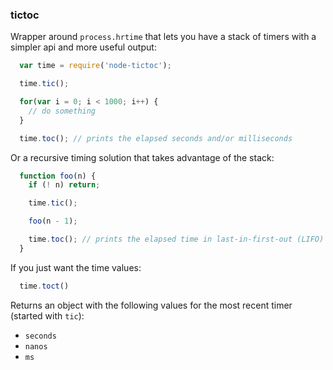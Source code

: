 ### tictoc

Wrapper around `process.hrtime` that lets you have a stack of
timers with a simpler api and more useful output:

```javascript
  var time = require('node-tictoc');

  time.tic();

  for(var i = 0; i < 1000; i++) {
    // do something
  }

  time.toc(); // prints the elapsed seconds and/or milliseconds
```

Or a recursive timing solution that takes advantage of the stack:

```javascript
  function foo(n) {
    if (! n) return;

    time.tic();

    foo(n - 1);

    time.toc(); // prints the elapsed time in last-in-first-out (LIFO) order
  }
```

If you just want the time values:

```javascript
  time.toct()
```

Returns an object with the following values for the most recent timer (started with `tic`):

* `seconds`
* `nanos`
* `ms`

